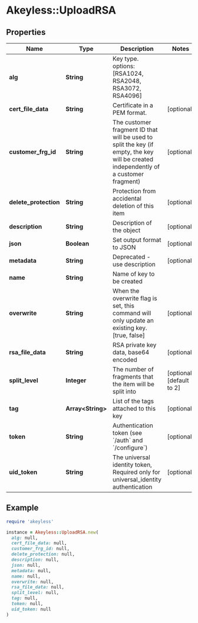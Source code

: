 # Akeyless::UploadRSA

## Properties

| Name | Type | Description | Notes |
| ---- | ---- | ----------- | ----- |
| **alg** | **String** | Key type. options: [RSA1024, RSA2048, RSA3072, RSA4096] |  |
| **cert_file_data** | **String** | Certificate in a PEM format. | [optional] |
| **customer_frg_id** | **String** | The customer fragment ID that will be used to split the key (if empty, the key will be created independently of a customer fragment) | [optional] |
| **delete_protection** | **String** | Protection from accidental deletion of this item | [optional] |
| **description** | **String** | Description of the object | [optional] |
| **json** | **Boolean** | Set output format to JSON | [optional] |
| **metadata** | **String** | Deprecated - use description | [optional] |
| **name** | **String** | Name of key to be created |  |
| **overwrite** | **String** | When the overwrite flag is set, this command will only update an existing key. [true, false] | [optional] |
| **rsa_file_data** | **String** | RSA private key data, base64 encoded | [optional] |
| **split_level** | **Integer** | The number of fragments that the item will be split into | [optional][default to 2] |
| **tag** | **Array&lt;String&gt;** | List of the tags attached to this key | [optional] |
| **token** | **String** | Authentication token (see &#x60;/auth&#x60; and &#x60;/configure&#x60;) | [optional] |
| **uid_token** | **String** | The universal identity token, Required only for universal_identity authentication | [optional] |

## Example

```ruby
require 'akeyless'

instance = Akeyless::UploadRSA.new(
  alg: null,
  cert_file_data: null,
  customer_frg_id: null,
  delete_protection: null,
  description: null,
  json: null,
  metadata: null,
  name: null,
  overwrite: null,
  rsa_file_data: null,
  split_level: null,
  tag: null,
  token: null,
  uid_token: null
)
```

